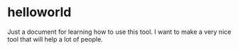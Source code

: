 # helloworld
Just a document for learning how to use this tool.
I want to make a very nice tool that will help a lot of people.
